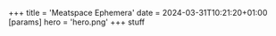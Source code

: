 +++
title = 'Meatspace Ephemera'
date = 2024-03-31T10:21:20+01:00
[params]
    hero = 'hero.png'
+++
stuff